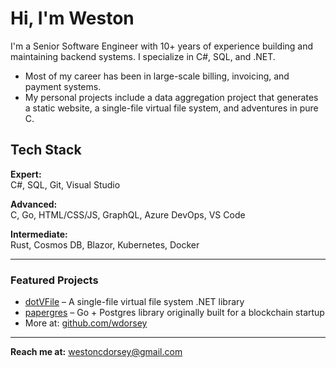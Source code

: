 # Hi, I'm Weston

I'm a Senior Software Engineer with 10+ years of experience building and maintaining backend systems. I specialize in C#, SQL, and .NET.

- Most of my career has been in large-scale billing, invoicing, and payment systems.
- My personal projects include a data aggregation project that generates a static website, a single-file virtual file system, and adventures in pure C.

## Tech Stack

**Expert:**  
C#, SQL, Git, Visual Studio

**Advanced:**  
C, Go, HTML/CSS/JS, GraphQL, Azure DevOps, VS Code

**Intermediate:**  
Rust, Cosmos DB, Blazor, Kubernetes, Docker

---

### Featured Projects

- [dotVFile](https://github.com/wdorsey/dotVFile) – A single-file virtual file system .NET library
- [papergres](https://github.com/wdorsey/papergres) – Go + Postgres library originally built for a blockchain startup  
- More at: [github.com/wdorsey](https://github.com/wdorsey)

---

**Reach me at:** [westoncdorsey@gmail.com](mailto:westoncdorsey@gmail.com)

<!--
**wdorsey/wdorsey** is a ✨ _special_ ✨ repository because its `README.md` (this file) appears on your GitHub profile.

Here are some ideas to get you started:

- 🔭 I’m currently working on ...
- 🌱 I’m currently learning ...
- 👯 I’m looking to collaborate on ...
- 🤔 I’m looking for help with ...
- 💬 Ask me about ...
- 📫 How to reach me: ...
- 😄 Pronouns: ...
- ⚡ Fun fact: ...
-->
